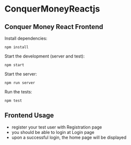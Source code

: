 # ConquerMoneyReactjs

<!--Rakshith Murukannappa-->
<!--Mike Spadaro/test!!-->
<!--Valentina Alzate-->
<!--Edwin Gomez-->

## Conquer Money React Frontend

Install dependencies:

    npm install

Start the development (server and test):

    npm start

Start the server:

    npm run server

Run the tests:

    npm test

## Frontend Usage

- register your test user with Registration page
- you should be able to login at Login page
- upon a successful login, the home page will be displayed

